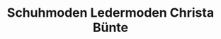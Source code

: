 ---
title: "Schuhmoden Ledermoden Christa Bünte"
url: /oberhausen/schuhmoden-ledermoden-christa-buente/
shop: Schuhe
---